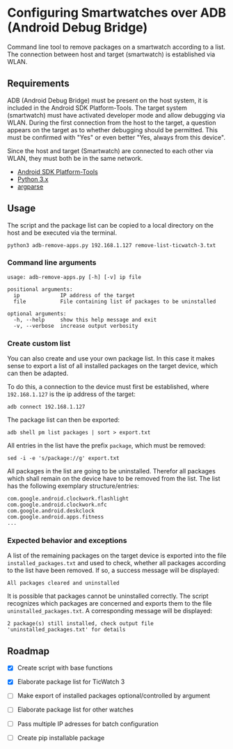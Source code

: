 # Configuring Smartwatches over ADB (Android Debug Bridge)
Command line tool to remove packages on a smartwatch according to a list. The connection between host and target (smartwatch) is established via WLAN.



## Requirements
ADB (Android Debug Bridge) must be present on the host system, it is included in the Android SDK Platform-Tools. The target system (smartwatch) must have activated developer mode and allow debugging via WLAN. During the first connection from the host to the target, a question appears on the target as to whether debugging should be permitted. This must be confirmed with "Yes" or even better "Yes, always from this device".

Since the host and target (Smartwatch) are connected to each other via WLAN, they must both be in the same network.

- [Android SDK Platform-Tools](https://developer.android.com/studio/releases/platform-tools)
- [Python 3.x](https://www.python.org/downloads/)
- [argparse](https://pypi.python.org/pypi/argparse)



## Usage
The script and the package list can be copied to a local directory on the host and be executed via the terminal.

`python3 adb-remove-apps.py 192.168.1.127 remove-list-ticwatch-3.txt `


### Command line arguments
```
usage: adb-remove-apps.py [-h] [-v] ip file

positional arguments:
  ip             IP address of the target
  file           File containing list of packages to be uninstalled

optional arguments:
  -h, --help     show this help message and exit
  -v, --verbose  increase output verbosity
```

### Create custom list
You can also create and use your own package list. In this case it makes sense to export a list of all installed packages on the target device, which can then be adapted.

To do this, a connection to the device must first be established, where `192.168.1.127` is the ip address of the target:

`adb connect 192.168.1.127`

The package list can then be exported:

`adb shell pm list packages | sort > export.txt`

All entries in the list have the prefix `package`, which must be removed:

`sed -i -e 's/package://g' export.txt `

All packages in the list are going to be uninstalled. Therefor all packages which shall remain on the device have to be removed from the list. The list has the following exemplary structure/entries:

```
com.google.android.clockwork.flashlight
com.google.android.clockwork.nfc
com.google.android.deskclock
com.google.android.apps.fitness
...
```

### Expected behavior and exceptions
A list of the remaining packages on the target device is exported into the file `installed_packages.txt` and used to check, whether all packages according to the list have been removed. If so, a success message will be displayed:

`All packages cleared and uninstalled`

It is possible that packages cannot be uninstalled correctly. The script recognizes which packages are concerned and exports them to the file `uninstalled_packages.txt`. A corresponding message will be displayed:

`2 package(s) still installed, check output file 'uninstalled_packages.txt' for details`







## Roadmap
- [x] Create script with base functions
- [x] Elaborate package list for TicWatch 3
- [ ] Make export of installed packages optional/controlled by argument
- [ ] Elaborate package list for other watches
- [ ] Pass multiple IP adresses for batch configuration
- [ ] Create pip installable package


